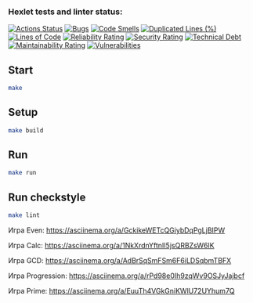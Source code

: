 ### Hexlet tests and linter status:
[![Actions Status](https://github.com/sleepyz7z/java-project-61/actions/workflows/hexlet-check.yml/badge.svg)](https://github.com/sleepyz7z/java-project-61/actions)
[![Bugs](https://sonarcloud.io/api/project_badges/measure?project=sleepyz7z_java-project-61&metric=bugs)](https://sonarcloud.io/summary/new_code?id=sleepyz7z_java-project-61)
[![Code Smells](https://sonarcloud.io/api/project_badges/measure?project=sleepyz7z_java-project-61&metric=code_smells)](https://sonarcloud.io/summary/new_code?id=sleepyz7z_java-project-61)
[![Duplicated Lines (%)](https://sonarcloud.io/api/project_badges/measure?project=sleepyz7z_java-project-61&metric=duplicated_lines_density)](https://sonarcloud.io/summary/new_code?id=sleepyz7z_java-project-61)
[![Lines of Code](https://sonarcloud.io/api/project_badges/measure?project=sleepyz7z_java-project-61&metric=ncloc)](https://sonarcloud.io/summary/new_code?id=sleepyz7z_java-project-61)
[![Reliability Rating](https://sonarcloud.io/api/project_badges/measure?project=sleepyz7z_java-project-61&metric=reliability_rating)](https://sonarcloud.io/summary/new_code?id=sleepyz7z_java-project-61)
[![Security Rating](https://sonarcloud.io/api/project_badges/measure?project=sleepyz7z_java-project-61&metric=security_rating)](https://sonarcloud.io/summary/new_code?id=sleepyz7z_java-project-61)
[![Technical Debt](https://sonarcloud.io/api/project_badges/measure?project=sleepyz7z_java-project-61&metric=sqale_index)](https://sonarcloud.io/summary/new_code?id=sleepyz7z_java-project-61)
[![Maintainability Rating](https://sonarcloud.io/api/project_badges/measure?project=sleepyz7z_java-project-61&metric=sqale_rating)](https://sonarcloud.io/summary/new_code?id=sleepyz7z_java-project-61)
[![Vulnerabilities](https://sonarcloud.io/api/project_badges/measure?project=sleepyz7z_java-project-61&metric=vulnerabilities)](https://sonarcloud.io/summary/new_code?id=sleepyz7z_java-project-61)

## Start

```bash
make
```

## Setup

```bash
make build
```

## Run

```bash
make run
```

## Run checkstyle

```bash
make lint
```

Игра Even:
https://asciinema.org/a/GckikeWETcQGiybDqPgLjBIPW

Игра Calc:
https://asciinema.org/a/1NkXrdnYftnII5jsQRBZsW6lK

Игра GCD:
https://asciinema.org/a/AdBrSqSmFSm6F6iLDSqbmTBFX

Игра Progression:
https://asciinema.org/a/rPd98e0Ih9zqWv9OSJyJajbcf

Игра Prime:
https://asciinema.org/a/EuuTh4VGkGniKWlU72UYhum7Q
